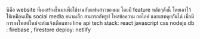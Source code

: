 นีคือ website ที่ผมสร้างขึ้นมาเพื่อใช้งานกับแฟนสาวของผม โดยมี feature หลักๆดังนี้
โดยเอาไว้ใช้เหมือนเป็น social media ขนาดเล็ก สามารถอัพรูป โพสข้อความ กดไลค์ และแชทคุยกันได้ เมื่อมีการลงโพสต์ใหม่จะส่งแจ้งเตือนทาง line api 
tech stack: react javascript css nodejs 
db : firebase , firestore
deploy: netlify
